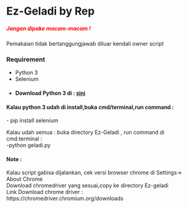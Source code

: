 # Ez-Geladi by Rep

<h5 style ="color :red">Jangan dipake macam-macam !</h5>
<p> Pemakaian tidak bertanggungjawab diluar kendali owner script</p>

<h3>Requirement</h3>
<ul>
<li>Python 3</li>
<li>Selenium</li>
<li><h4>Download Python 3 di : <a href = "https://www.python.org/downloads/">sini</a></h4></li>
</ul>

<h4> Kalau python 3 udah di install,buka cmd/terminal,run command : </h4>
- pip install selenium<br>

Kalau udah semua : buka directory Ez-Geladi , run command  di cmd.terminal : <br>
-python geladi.py


<h4>Note : </h4>
Kalau script gabisa dijalankan, cek versi browser chrome di Settings-> About Chrome <br>
Download chromedriver yang sesuai,copy ke directory Ez-geladi <br>
Link Download chrome driver : https://chromedriver.chromium.org/downloads


